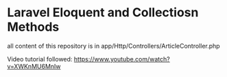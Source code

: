# Laravel Eloquent and Collectiosn Methods

all content of this repository is in app/Http/Controllers/ArticleController.php

Video tutorial followed: https://www.youtube.com/watch?v=XWKnMU6MnIw
